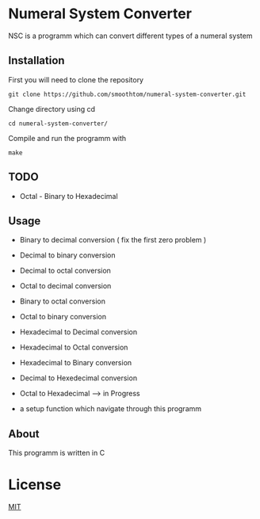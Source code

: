 # Numeral System Converter
NSC is a programm which can convert different types of a numeral system 

## Installation
First you will need to clone the repository
```
git clone https://github.com/smoothtom/numeral-system-converter.git
```

Change directory using cd 
```
cd numeral-system-converter/
```

Compile and run the programm with
```
make 
```

## TODO
* Octal - Binary to Hexadecimal 

## Usage
* Binary to decimal conversion  ( fix the first zero problem )
* Decimal to binary conversion  
* Decimal to octal conversion 
* Octal to decimal conversion
* Binary to octal conversion 
* Octal to binary conversion 
* Hexadecimal to Decimal conversion
* Hexadecimal to Octal conversion 
* Hexadecimal to Binary conversion
* Decimal to Hexedecimal conversion
* Octal to Hexadecimal --> in Progress

* a setup function which navigate through this programm 

## About 
This programm is written in C

# License
[MIT](https://choosealicense.com/licenses/mit/)
